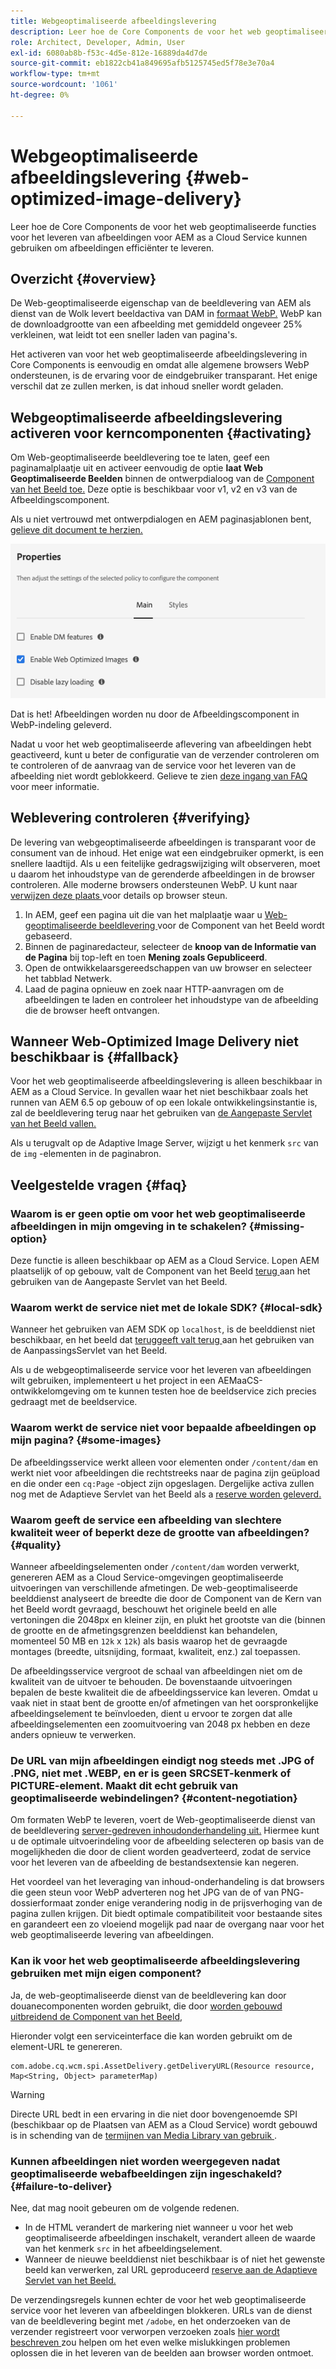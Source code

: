 ```yaml
---
title: Webgeoptimaliseerde afbeeldingslevering
description: Leer hoe de Core Components de voor het web geoptimaliseerde functies voor het leveren van afbeeldingen voor AEM as a Cloud Service kunnen gebruiken om afbeeldingen efficiënter te leveren.
role: Architect, Developer, Admin, User
exl-id: 6080ab8b-f53c-4d5e-812e-16889da4d7de
source-git-commit: eb1822cb41a849695afb5125745ed5f78e3e70a4
workflow-type: tm+mt
source-wordcount: '1061'
ht-degree: 0%

---
```


# Webgeoptimaliseerde afbeeldingslevering {#web-optimized-image-delivery}

Leer hoe de Core Components de voor het web geoptimaliseerde functies voor het leveren van afbeeldingen voor AEM as a Cloud Service kunnen gebruiken om afbeeldingen efficiënter te leveren.

## Overzicht {#overview}

De Web-geoptimaliseerde eigenschap van de beeldlevering van AEM als dienst van de Wolk levert beeldactiva van DAM in [ formaat WebP.](https://developers.google.com/speed/webp) WebP kan de downloadgrootte van een afbeelding met gemiddeld ongeveer 25% verkleinen, wat leidt tot een sneller laden van pagina&#39;s.

Het activeren van voor het web geoptimaliseerde afbeeldingslevering in Core Components is eenvoudig en omdat alle algemene browsers WebP ondersteunen, is de ervaring voor de eindgebruiker transparant. Het enige verschil dat ze zullen merken, is dat inhoud sneller wordt geladen.

## Webgeoptimaliseerde afbeeldingslevering activeren voor kerncomponenten {#activating}

Om Web-geoptimaliseerde beeldlevering toe te laten, geef een paginamalplaatje uit en activeer eenvoudig de optie **laat Web Geoptimaliseerde Beelden** binnen de ontwerpdialoog van de [ Component van het Beeld toe.](/help/components/image.md#design-dialog) Deze optie is beschikbaar voor v1, v2 en v3 van de Afbeeldingscomponent.

Als u niet vertrouwd met ontwerpdialogen en AEM paginasjablonen bent, [ gelieve dit document te herzien.](/help/get-started/authoring.md#pre-configuring-core-components)

![ toelatend web-geoptimaliseerde beeldlevering in de ontwerpdialoog ](/help/assets/web-optimized-image-delivery.png)

Dat is het! Afbeeldingen worden nu door de Afbeeldingscomponent in WebP-indeling geleverd.

Nadat u voor het web geoptimaliseerde aflevering van afbeeldingen hebt geactiveerd, kunt u beter de configuratie van de verzender controleren om te controleren of de aanvraag van de service voor het leveren van de afbeelding niet wordt geblokkeerd. Gelieve te zien [ deze ingang van FAQ ](#failure-to-deliver) voor meer informatie.

## Weblevering controleren {#verifying}

De levering van webgeoptimaliseerde afbeeldingen is transparant voor de consument van de inhoud. Het enige wat een eindgebruiker opmerkt, is een snellere laadtijd. Als u een feitelijke gedragswijziging wilt observeren, moet u daarom het inhoudstype van de gerenderde afbeeldingen in de browser controleren. Alle moderne browsers ondersteunen WebP. U kunt naar [ verwijzen deze plaats ](https://caniuse.com/webp) voor details op browser steun.

1. In AEM, geef een pagina uit die van het malplaatje waar u [ Web-geoptimaliseerde beeldlevering ](#activating) voor de Component van het Beeld wordt gebaseerd.
1. Binnen de paginaredacteur, selecteer de **knoop van de Informatie van de Pagina** bij top-left en toen **Mening zoals Gepubliceerd**.
1. Open de ontwikkelaarsgereedschappen van uw browser en selecteer het tabblad Netwerk.
1. Laad de pagina opnieuw en zoek naar HTTP-aanvragen om de afbeeldingen te laden en controleer het inhoudstype van de afbeelding die de browser heeft ontvangen.

## Wanneer Web-Optimized Image Delivery niet beschikbaar is {#fallback}

Voor het web geoptimaliseerde afbeeldingslevering is alleen beschikbaar in AEM as a Cloud Service. In gevallen waar het niet beschikbaar zoals het runnen van AEM 6.5 op gebouw of op een lokale ontwikkelingsinstantie is, zal de beeldlevering terug naar het gebruiken van [ de Aangepaste Servlet van het Beeld vallen.](/help/developing/adaptive-image-servlet.md)

Als u terugvalt op de Adaptive Image Server, wijzigt u het kenmerk `src` van de `img` -elementen in de paginabron.

## Veelgestelde vragen {#faq}

### Waarom is er geen optie om voor het web geoptimaliseerde afbeeldingen in mijn omgeving in te schakelen? {#missing-option}

Deze functie is alleen beschikbaar op AEM as a Cloud Service. Lopen AEM plaatselijk of op gebouw, valt de Component van het Beeld [ terug ](#fallback) aan het gebruiken van de Aangepaste Servlet van het Beeld.

### Waarom werkt de service niet met de lokale SDK? {#local-sdk}

Wanneer het gebruiken van AEM SDK op `localhost`, is de beelddienst niet beschikbaar, en het beeld dat [ teruggeeft valt terug ](#fallback) aan het gebruiken van de AanpassingsServlet van het Beeld.

Als u de webgeoptimaliseerde service voor het leveren van afbeeldingen wilt gebruiken, implementeert u het project in een AEMaaCS-ontwikkelomgeving om te kunnen testen hoe de beeldservice zich precies gedraagt met de beeldservice.

### Waarom werkt de service niet voor bepaalde afbeeldingen op mijn pagina? {#some-images}

De afbeeldingsservice werkt alleen voor elementen onder `/content/dam` en werkt niet voor afbeeldingen die rechtstreeks naar de pagina zijn geüpload en die onder een `cq:Page` -object zijn opgeslagen. Dergelijke activa zullen nog met de Adaptieve Servlet van het Beeld als a [ reserve worden geleverd.](#fallback)

### Waarom geeft de service een afbeelding van slechtere kwaliteit weer of beperkt deze de grootte van afbeeldingen? {#quality}

Wanneer afbeeldingselementen onder `/content/dam` worden verwerkt, genereren AEM as a Cloud Service-omgevingen geoptimaliseerde uitvoeringen van verschillende afmetingen. De web-geoptimaliseerde beelddienst analyseert de breedte die door de Component van de Kern van het Beeld wordt gevraagd, beschouwt het originele beeld en alle vertoningen die 2048px en kleiner zijn, en plukt het grootste van die (binnen de grootte en de afmetingsgrenzen beelddienst kan behandelen, momenteel 50 MB en `12k` x `12k`) als basis waarop het de gevraagde montages (breedte, uitsnijding, formaat, kwaliteit, enz.) zal toepassen.

De afbeeldingsservice vergroot de schaal van afbeeldingen niet om de kwaliteit van de uitvoer te behouden. De bovenstaande uitvoeringen bepalen de beste kwaliteit die de afbeeldingsservice kan leveren. Omdat u vaak niet in staat bent de grootte en/of afmetingen van het oorspronkelijke afbeeldingselement te beïnvloeden, dient u ervoor te zorgen dat alle afbeeldingselementen een zoomuitvoering van 2048 px hebben en deze anders opnieuw te verwerken.

### De URL van mijn afbeeldingen eindigt nog steeds met .JPG of .PNG, niet met .WEBP, en er is geen SRCSET-kenmerk of PICTURE-element. Maakt dit echt gebruik van geoptimaliseerde webindelingen? {#content-negotiation}

Om formaten WebP te leveren, voert de Web-geoptimaliseerde dienst van de beeldlevering [ server-gedreven inhoudonderhandeling uit.](https://developer.mozilla.org/en-US/docs/Web/HTTP/Content_negotiation#server-driven_content_negotiation) Hiermee kunt u de optimale uitvoerindeling voor de afbeelding selecteren op basis van de mogelijkheden die door de client worden geadverteerd, zodat de service voor het leveren van de afbeelding de bestandsextensie kan negeren.

Het voordeel van het leveraging van inhoud-onderhandeling is dat browsers die geen steun voor WebP adverteren nog het JPG van de of van PNG- dossierformaat zonder enige verandering nodig in de prijsverhoging van de pagina zullen krijgen. Dit biedt optimale compatibiliteit voor bestaande sites en garandeert een zo vloeiend mogelijk pad naar de overgang naar voor het web geoptimaliseerde levering van afbeeldingen.

### Kan ik voor het web geoptimaliseerde afbeeldingslevering gebruiken met mijn eigen component?

Ja, de web-geoptimaliseerde dienst van de beeldlevering kan door douanecomponenten worden gebruikt, die door [ worden gebouwd uitbreidend de Component van het Beeld, ](/help/developing/customizing.md)

Hieronder volgt een serviceinterface die kan worden gebruikt om de element-URL te genereren.

```
com.adobe.cq.wcm.spi.AssetDelivery.getDeliveryURL(Resource resource, Map<String, Object> parameterMap)
```

>[!WARNING]
>
>Directe URL bedt in een ervaring in die niet door bovengenoemde SPI (beschikbaar op de Plaatsen van AEM as a Cloud Service) wordt gebouwd is in schending van de [ termijnen van Media Library van gebruik ](https://experienceleague.adobe.com/docs/experience-manager-cloud-service/content/assets/admin/medialibrary.html?lang=en#use-media-library).

### Kunnen afbeeldingen niet worden weergegeven nadat geoptimaliseerde webafbeeldingen zijn ingeschakeld? {#failure-to-deliver}

Nee, dat mag nooit gebeuren om de volgende redenen.

* In de HTML verandert de markering niet wanneer u voor het web geoptimaliseerde afbeeldingen inschakelt, verandert alleen de waarde van het kenmerk `src` in het afbeeldingselement.
* Wanneer de nieuwe beelddienst niet beschikbaar is of niet het gewenste beeld kan verwerken, zal URL geproduceerd [ reserve aan de Adaptieve Servlet van het Beeld.](#fallback)

De verzendingsregels kunnen echter de voor het web geoptimaliseerde service voor het leveren van afbeeldingen blokkeren. URLs van de dienst van de beeldlevering begint met `/adobe`, en het onderzoeken van de verzender registreert voor verworpen verzoeken zoals [ hier wordt beschreven ](https://experienceleague.adobe.com/docs/experience-manager-learn/ams/dispatcher/common-logs.html#filter-rejects) zou helpen om het even welke mislukkingen problemen oplossen die in het leveren van de beelden aan browser worden ontmoet.
